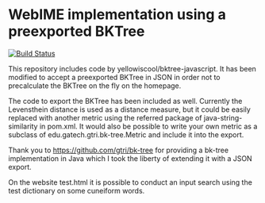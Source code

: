 WebIME implementation using a preexported BKTree
=================

[![Build Status](https://travis-ci.com/situx/webime-bktree.svg?branch=master)](https://travis-ci.com/situx/webime-bktree)

This repository includes code by yellowiscool/bktree-javascript. It has been modified to accept a preexported BKTree in JSON in order not to precalculate the BKTree on the fly on the homepage.

The code to export the BKTree has been included as well.
Currently the Levensthein distance is used as a distance measure, but it could be easily replaced with another metric using the referred package of java-string-similarity in pom.xml.
It would also be possible to write your own metric as a subclass of edu.gatech.gtri.bk-tree.Metric and include it into the export. 

Thank you to https://github.com/gtri/bk-tree for providing a bk-tree implementation in Java which I took the liberty of extending it with a JSON export.

On the website test.html it is possible to conduct an input search using the test dictionary on some cuneiform words.

